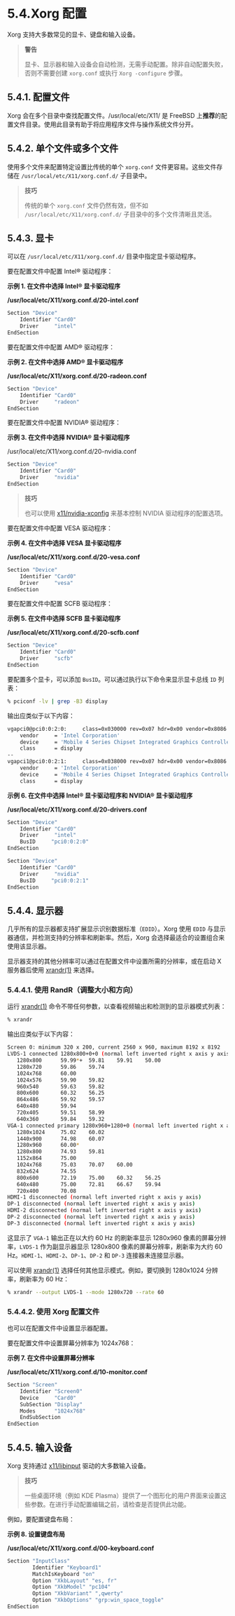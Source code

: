 # 5.4.Xorg 配置

Xorg 支持大多数常见的显卡、键盘和输入设备。

>**警告**
>
> 显卡、显示器和输入设备会自动检测，无需手动配置。除非自动配置失败，否则不需要创建 `xorg.conf` 或执行 `Xorg -configure` 步骤。

## 5.4.1. 配置文件

Xorg 会在多个目录中查找配置文件。/usr/local/etc/X11/ 是 FreeBSD 上**推荐**的配置文件目录。使用此目录有助于将应用程序文件与操作系统文件分开。

## 5.4.2. 单个文件或多个文件

使用多个文件来配置特定设置比传统的单个 `xorg.conf` 文件更容易。这些文件存储在 `/usr/local/etc/X11/xorg.conf.d/` 子目录中。

>**技巧**
>
>传统的单个 `xorg.conf` 文件仍然有效，但不如 `/usr/local/etc/X11/xorg.conf.d/` 子目录中的多个文件清晰且灵活。

## 5.4.3. 显卡

可以在 `/usr/local/etc/X11/xorg.conf.d/` 目录中指定显卡驱动程序。

要在配置文件中配置 Intel® 驱动程序：

**示例 1. 在文件中选择 Intel® 显卡驱动程序**

**/usr/local/etc/X11/xorg.conf.d/20-intel.conf**

```sh
Section "Device"
	Identifier "Card0"
	Driver     "intel"
EndSection
```

要在配置文件中配置 AMD® 驱动程序：

**示例 2. 在文件中选择 AMD® 显卡驱动程序**

**/usr/local/etc/X11/xorg.conf.d/20-radeon.conf**

```sh
Section "Device"
	Identifier "Card0"
	Driver     "radeon"
EndSection
```

要在配置文件中配置 NVIDIA® 驱动程序：

**示例 3. 在文件中选择 NVIDIA® 显卡驱动程序**

/usr/local/etc/X11/xorg.conf.d/20-nvidia.conf

```sh
Section "Device"
	Identifier "Card0"
	Driver     "nvidia"
EndSection
```

>**技巧**
>
>也可以使用 [x11/nvidia-xconfig](https://cgit.freebsd.org/ports/tree/x11/nvidia-xconfig/) 来基本控制 NVIDIA 驱动程序的配置选项。

要在配置文件中配置 VESA 驱动程序：

**示例 4. 在文件中选择 VESA 显卡驱动程序**

**/usr/local/etc/X11/xorg.conf.d/20-vesa.conf**

```sh
Section "Device"
	Identifier "Card0"
	Driver     "vesa"
EndSection
```

要在配置文件中配置 SCFB 驱动程序：

**示例 5. 在文件中选择 SCFB 显卡驱动程序**

**/usr/local/etc/X11/xorg.conf.d/20-scfb.conf**

```sh
Section "Device"
	Identifier "Card0"
	Driver     "scfb"
EndSection
```

要配置多个显卡，可以添加 `BusID`。可以通过执行以下命令来显示显卡总线 `ID` 列表：

```sh
% pciconf -lv | grep -B3 display
```

输出应类似于以下内容：

```sh
vgapci0@pci0:0:2:0:     class=0x030000 rev=0x07 hdr=0x00 vendor=0x8086 device=0x2a42 subvendor=0x17aa subdevice=0x20e4
    vendor     = 'Intel Corporation'
    device     = 'Mobile 4 Series Chipset Integrated Graphics Controller'
    class      = display
--
vgapci1@pci0:0:2:1:     class=0x038000 rev=0x07 hdr=0x00 vendor=0x8086 device=0x2a43 subvendor=0x17aa subdevice=0x20e4
    vendor     = 'Intel Corporation'
    device     = 'Mobile 4 Series Chipset Integrated Graphics Controller'
    class      = display
```

**示例 6. 在文件中选择 Intel® 显卡驱动程序和 NVIDIA® 显卡驱动程序**

**/usr/local/etc/X11/xorg.conf.d/20-drivers.conf**

```sh
Section "Device"
	Identifier "Card0"
	Driver     "intel"
	BusID     "pci0:0:2:0"
EndSection

Section "Device"
	Identifier "Card0"
	Driver     "nvidia"
	BusID     "pci0:0:2:1"
EndSection
```

## 5.4.4. 显示器

几乎所有的显示器都支持扩展显示识别数据标准（`EDID`）。Xorg 使用 `EDID` 与显示器通信，并检测支持的分辨率和刷新率。然后，Xorg 会选择最适合的设置组合来使用该显示器。

显示器支持的其他分辨率可以通过在配置文件中设置所需的分辨率，或在启动 X 服务器后使用 [xrandr(1)](https://man.freebsd.org/cgi/man.cgi?query=xrandr&sektion=1&format=html) 来选择。

### 5.4.4.1. 使用 RandR（调整大小和方向）

运行 [xrandr(1)](https://man.freebsd.org/cgi/man.cgi?query=xrandr&sektion=1&format=html) 命令不带任何参数，以查看视频输出和检测到的显示器模式列表：

```sh
% xrandr
```

输出应类似于以下内容：

```sh
Screen 0: minimum 320 x 200, current 2560 x 960, maximum 8192 x 8192
LVDS-1 connected 1280x800+0+0 (normal left inverted right x axis y axis) 261mm x 163mm
   1280x800      59.99*+  59.81    59.91    50.00
   1280x720      59.86    59.74
   1024x768      60.00
   1024x576      59.90    59.82
   960x540       59.63    59.82
   800x600       60.32    56.25
   864x486       59.92    59.57
   640x480       59.94
   720x405       59.51    58.99
   640x360       59.84    59.32
VGA-1 connected primary 1280x960+1280+0 (normal left inverted right x axis y axis) 410mm x 257mm
   1280x1024     75.02    60.02
   1440x900      74.98    60.07
   1280x960      60.00*
   1280x800      74.93    59.81
   1152x864      75.00
   1024x768      75.03    70.07    60.00
   832x624       74.55
   800x600       72.19    75.00    60.32    56.25
   640x480       75.00    72.81    66.67    59.94
   720x400       70.08
HDMI-1 disconnected (normal left inverted right x axis y axis)
DP-1 disconnected (normal left inverted right x axis y axis)
HDMI-2 disconnected (normal left inverted right x axis y axis)
DP-2 disconnected (normal left inverted right x axis y axis)
DP-3 disconnected (normal left inverted right x axis y axis)
```

这显示了 `VGA-1` 输出正在以大约 60 Hz 的刷新率显示 1280x960 像素的屏幕分辨率，`LVDS-1` 作为副显示器显示 1280x800 像素的屏幕分辨率，刷新率为大约 60 Hz。`HDMI-1`、`HDMI-2`、`DP-1`、`DP-2` 和 `DP-3` 连接器未连接显示器。

可以使用 [xrandr(1)](https://man.freebsd.org/cgi/man.cgi?query=xrandr&sektion=1&format=html) 选择任何其他显示模式。例如，要切换到 1280x1024 分辨率，刷新率为 60 Hz：

```sh
% xrandr --output LVDS-1 --mode 1280x720 --rate 60
```

### 5.4.4.2. 使用 Xorg 配置文件

也可以在配置文件中设置显示器配置。

要在配置文件中设置屏幕分辨率为 1024x768：

**示例 7. 在文件中设置屏幕分辨率**

**/usr/local/etc/X11/xorg.conf.d/10-monitor.conf**

```sh
Section "Screen"
	Identifier "Screen0"
	Device     "Card0"
	SubSection "Display"
	Modes      "1024x768"
	EndSubSection
EndSection
```

## 5.4.5. 输入设备

Xorg 支持通过 [x11/libinput](https://cgit.freebsd.org/ports/tree/x11/libinput/) 驱动的大多数输入设备。

>**技巧**
>
>一些桌面环境（例如 KDE Plasma）提供了一个图形化的用户界面来设置这些参数。在进行手动配置编辑之前，请检查是否提供此功能。

例如，要配置键盘布局：

**示例 8. 设置键盘布局**

**/usr/local/etc/X11/xorg.conf.d/00-keyboard.conf**

```sh
Section "InputClass"
        Identifier "Keyboard1"
        MatchIsKeyboard "on"
        Option "XkbLayout" "es, fr"
        Option "XkbModel" "pc104"
        Option "XkbVariant" ",qwerty"
        Option "XkbOptions" "grp:win_space_toggle"
EndSection
```
